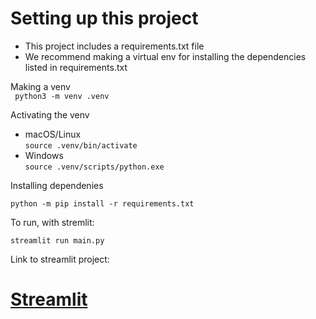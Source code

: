 # Setting up this project

- This project includes a requirements.txt file
- We recommend making a virtual env for installing the dependencies listed in requirements.txt


Making a venv <br>
``` python3 -m venv .venv```

Activating the venv
 - macOS/Linux <br>
 ```source .venv/bin/activate```
 - Windows <br>
 ```source .venv/scripts/python.exe```


Installing dependenies

```python -m pip install -r requirements.txt```

To run, with stremlit:

```streamlit run main.py```

Link to streamlit project:
 # [Streamlit](https://excel-gst-scrapper-4drufy5twbnyr9dlvncwph.streamlit.app/)

 